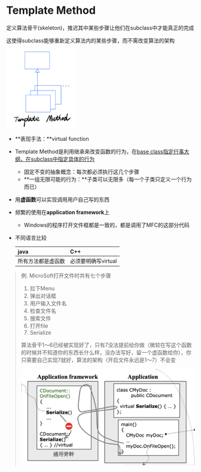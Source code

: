 # Template Method

定义算法骨干(skeleton)，推迟其中某些步骤让他们在subclass中才能真正的完成

这使得subclass能够重新定义算法内的某些步骤，而不需改变算法的架构

<img src="../ScreenShots/Template Method/uml.jpeg" alt="uml" style="zoom: 33%;" />

- **表现手法：**virtual function
  
- Template Method是利用继承来改变函数的行为，在<u>base class指定行事大纲，在subclass中指定具体的行为</u>
  
  - 固定不变的抽象概念：每次都必须执行这几个步骤
  - **一组无限可能的行为：**子类可以无限多（每一个子类只定义一个行为而已）
  
- 用**虚函数**可以实现调用用户自己写的东西

- 频繁的使用在**application framework**上
  
  - Windows的程序打开文件框都是一致的，都是调用了MFC的这部分代码
  
- 不同语言比较

  | java               | C++                 |
  | ------------------ | ------------------- |
  | 所有方法都是虚函数 | 必须要明确写virtual |

> 例. MicroSoft打开文件时共有七个步骤
>
> 1. 拉下Menu
> 2. 弹出对话框
> 3. 用户输入文件名
> 4. 检查文件名
> 5. 搜索文件
> 6. 打开file
> 7. Serialize
>
> 算法骨干1～6已经被实现好了，只有7没法提前给你做（微软在写这个函数的时候并不知道你的东西长什么样，没办法写好，留一个虚函数给你），你只需要自己实现7就好，算法的架构（开启文件永远是1～7）不会变
>
> <img src="../ScreenShots/Template Method/example1.png" alt="image-20191011093235087" style="zoom:50%;" />
